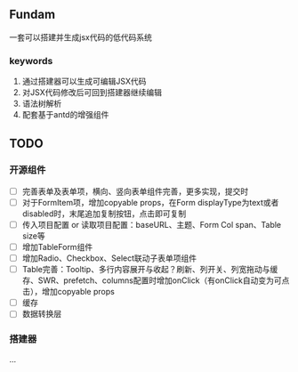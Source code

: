 ## Fundam
一套可以搭建并生成jsx代码的低代码系统

### keywords

1. 通过搭建器可以生成可编辑JSX代码
2. 对JSX代码修改后可回到搭建器继续编辑
3. 语法树解析
4. 配套基于antd的增强组件

## TODO

### 开源组件

- [ ] 完善表单及表单项，横向、竖向表单组件完善，更多实现，提交时
- [ ] 对于FormItem项，增加copyable props，在Form displayType为text或者disabled时，末尾追加复制按钮，点击即可复制
- [ ] 传入项目配置 or 读取项目配置：baseURL、主题、Form Col span、Table size等
- [ ] 增加TableForm组件
- [ ] 增加Radio、Checkbox、Select联动子表单项组件
- [ ] Table完善：Tooltip、多行内容展开与收起？刷新、列开关、列宽拖动与缓存、SWR、prefetch、columns配置时增加onClick（有onClick自动变为可点击），增加copyable props
- [ ] 缓存
- [ ] 数据转换层

### 搭建器

...
